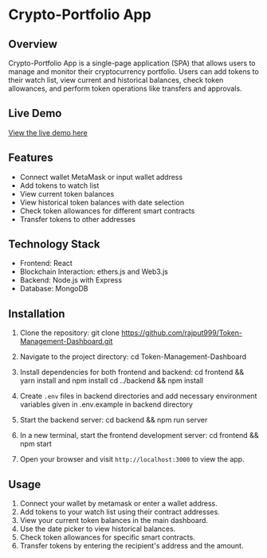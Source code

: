 # Crypto-Portfolio App

## Overview

Crypto-Portfolio App is a single-page application (SPA) that allows users to manage and monitor their cryptocurrency portfolio. Users can add tokens to their watch list, view current and historical balances, check token allowances, and perform token operations like transfers and approvals.

## Live Demo

[View the live demo here](https://token-management-dashboard-gwn1.vercel.app/)

## Features

- Connect wallet MetaMask or input wallet address
- Add tokens to watch list
- View current token balances
- View historical token balances with date selection
- Check token allowances for different smart contracts
- Transfer tokens to other addresses

## Technology Stack

- Frontend: React
- Blockchain Interaction: ethers.js and Web3.js
- Backend: Node.js with Express
- Database: MongoDB 

## Installation

1. Clone the repository:
   git clone https://github.com/rajput999/Token-Management-Dashboard.git

2. Navigate to the project directory:
   cd Token-Management-Dashboard

3. Install dependencies for both frontend and backend:
   cd frontend && yarn install and npm install
   cd ../backend && npm install

4. Create `.env` files in backend directories and add necessary environment variables given in .env.example in backend directory

5. Start the backend server:
   cd backend && npm run server

6. In a new terminal, start the frontend development server:
   cd frontend && npm start

7. Open your browser and visit `http://localhost:3000` to view the app.

## Usage

1. Connect your wallet by metamask or enter a wallet address.
2. Add tokens to your watch list using their contract addresses.
3. View your current token balances in the main dashboard.
4. Use the date picker to view historical balances.
5. Check token allowances for specific smart contracts.
6. Transfer tokens by entering the recipient's address and the amount.
